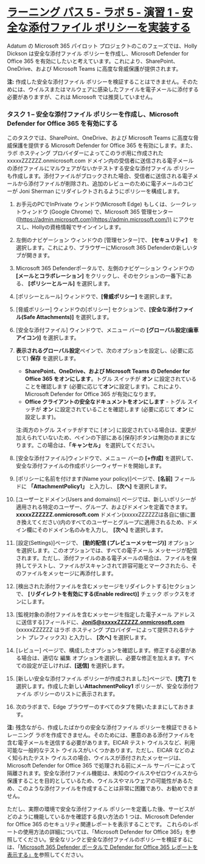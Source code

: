 # [ラーニング パス 5 - ラボ 5 - 演習 1 - 安全な添付ファイル ポリシーを実装する](https://github.com/ctct-edu/ms-102-lab/blob/main/Instructions/Labs/LAB_AK_05_Lab5_Ex1_Safe_Attachments.md#learning-path-5--lab-5---exercise-1---implement-a-safe-attachments-policy)

Adatum の Microsoft 365 パイロット プロジェクトのこのフェーズでは、Holly Dickson は安全な添付ファイル ポリシーを作成し、Microsoft Defender for Office 365 を有効にしたいと考えています。これにより、SharePoint、OneDrive、および Microsoft Teams に高度な脅威保護が提供されます。

**注:** 作成した安全な添付ファイル ポリシーを検証することはできません。そのためには、ウイルスまたはマルウェアに感染したファイルを電子メールに添付する必要がありますが、これは Microsoft では推奨していません。

### タスク 1 – 安全な添付ファイル ポリシーを作成し、Microsoft Defender for Office 365 を有効にする

このタスクでは、SharePoint、OneDrive、および Microsoft Teams に高度な脅威保護を提供する Microsoft Defender for Office 365 を有効にします。また、ラボ ホスティング プロバイダーによってこのラボ用に作成された xxxxxZZZZZZ.onmicrosoft.com ドメイン内の受信者に送信される電子メールの添付ファイルにマルウェアがないかテストする安全な添付ファイル ポリシーも作成します。添付ファイルがブロックされた場合、受信者に送信される電子メールから添付ファイルが削除され、追加のレビューのために電子メールのコピーが Joni Sherman にリダイレクトされるようにポリシーを構成します。

1. お手元のPCでInPrivate ウィンドウ(Microsoft Edge) もしくは、シークレットウィンドウ (Google Chrome) で、Microsoft 365 管理センター ([https://admin.microsoft.com](https://admin.microsoft.com/)) にアクセスし、Hollyの資格情報でサインインします。

2. 左側のナビゲーション ウィンドウの [管理センター]で、 **[セキュリティ]**　を選択します。これにより、ブラウザーにMicrosoft 365 Defenderの新しいタブが開きます。

3. Microsoft 365 Defenderポータルで、左側のナビゲーション ウィンドウの **[メールとコラボレーション]** をクリックし、そのセクションの一番下にある、 **[ポリシーとルール]** を選択します。

4. [ポリシーとルール] ウィンドウで、**[脅威ポリシー]** を選択します。

5. [脅威ポリシー] ウィンドウの[ポリシー] セクションで、**[安全な添付ファイル(Safe Attachments)]** を選択します。

6. [安全な添付ファイル] ウィンドウで、メニュー バーの **[グローバル設定(歯車アイコン)]** を選択します。

7. **表示されるグローバル設定**ペインで、次のオプションを設定し、(必要に応じて) **保存** を選択します。

   - **SharePoint、OneDrive、および Microsoft Teams の Defender for Office 365 をオンにします**。トグル スイッチが **オン** に設定されていることを確認します (必要に応じて**オン**に設定します)。これにより、Microsoft Defender for Office 365 が有効になります。
   - **Office クライアントの安全なドキュメントをオンにします** - トグル スイッチが **オン** に設定されていることを確認します (必要に応じて **オン** に設定します)。

   注:両方のトグル スイッチがすでに [オン] に設定されている場合は、変更が加えられていないため、ペインの下部にある[保存]ボタンは無効のままになります。この場合は、**「キャンセル」** を選択してください。

8. [安全な添付ファイル]ウィンドウで、メニュー バーの **[+作成]** を選択して、安全な添付ファイルの作成ポリシーウィザードを開始します。

9. [ポリシーに名前を付けます(Name your policy)]ページで、**[名前]** フィールドに **「AttachmentPolicy1」** と入力し、 **[次へ]** を選択します。

10. [ユーザーとドメイン(Users and domains)] ページでは、新しいポリシーが適用される特定のユーザー、グループ、およびドメインを定義できます。 **xxxxxZZZZZZ.onmicrosoft.com** ドメイン(xxxxxZZZZZZは各自に値に置き換えてください)内のすべてのユーザーとグループに適用されるため、ドメイン欄にそのドメイン名のみを入力し,　**[次へ]** を選択します。

11. [設定(Settings)]ページで、 **[動的配信 (プレビューメッセージ)]** オプションを選択します。このオプションでは、すべての電子メール メッセージが配信されます。ただし、添付ファイルのある電子メールの場合は、ファイルを保持してテストし、ファイルがスキャンされて許容可能とマークされたら、そのファイルをメッセージに再添付します。

12. [検出された添付ファイルを含むメッセージをリダイレクトする]セクションで、 **[リダイレクトを有効にする(Enable redirect)]**  チェック ボックスをオンにします。

13. [監視対象の添付ファイルを含むメッセージを指定した電子メール アドレスに送信する]フィールドに、**JoniS@xxxxxZZZZZZ.onmicrosoft.com** (xxxxxZZZZZZ はラボ ホスティング プロバイダーによって提供されるテナント プレフィックス) と入力し、 **[次へ]** を選択します。

14. [レビュー] ページで、構成したオプションを確認します。修正する必要がある場合は、適切な 編集 オプションを選択し、必要な修正を加えます。すべての設定が正しければ、**[送信]** を選択します。

15. [新しい安全な添付ファイル ポリシーが作成されました]ページで、**[完了]** を選択します。作成した新しい**AttachmentPolicy1** ポリシーが、安全な添付ファイル ポリシーのリストに表示されます。

16. 次のラボまで、Edge ブラウザーのすべてのタブを開いたままにしておきます。

**注:** 残念ながら、作成したばかりの安全な添付ファイル ポリシーを検証できるトレーニング ラボを作成できません。そのためには、悪意のある添付ファイルを含む電子メールを送信する必要があります。EICAR テスト ウイルスなど、利用可能な一般的なテスト ウイルスがいくつかあります。ただし、EICAR などのよく知られたテスト ウイルスの場合、ウイルスが添付されたメッセージは、Microsoft Defender for Office 365 で処理される前にメール サーバーによって隔離されます。安全な添付ファイル機能は、未知のウイルスやゼロウイルスから保護することを目的としているため、ウイルスやマルウェアの可能性があるため、このような添付ファイルを作成することは非常に困難であり、お勧めできません。

ただし、実際の環境で安全な添付ファイル ポリシーを定義した後、サービスがどのように機能しているかを確認する良い方法の 1 つは、Microsoft Defender for Office 365 のセキュリティ関連レポートを表示することです。 これらのレポートの使用方法の詳細については、「Microsoft Defender for Office 365」を参照してください。安全なリンクと安全な添付ファイルのポリシーを検証するには、「[Microsoft 365 Defender ポータルで Defender for Office 365 レポートを表示する」を](https://learn.microsoft.com/microsoft-365/security/office-365-security/view-reports-for-mdo)参照してください。
